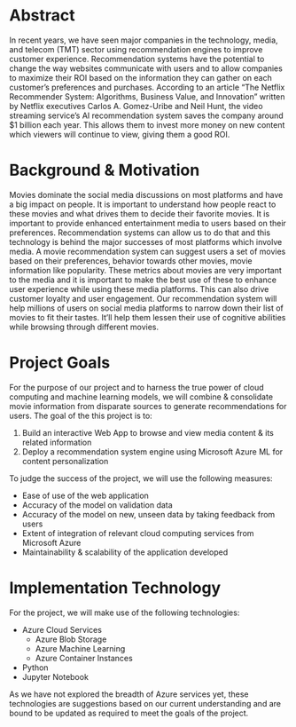 # Abstract
In recent years, we have seen major companies in the technology, media, and telecom (TMT) sector using recommendation engines to improve customer experience. Recommendation systems have the potential to change the way websites communicate with users and to allow companies to maximize their ROI based on the information they can gather on each customer’s preferences and purchases. According to an article “The Netflix Recommender System: Algorithms, Business Value, and Innovation” written by Netflix executives Carlos A. Gomez-Uribe and Neil Hunt, the video streaming service’s AI recommendation system saves the company around $1 billion each year. This allows them to invest more money on new content which viewers will continue to view, giving them a good ROI.

# Background & Motivation
Movies dominate the social media discussions on most platforms and have a big impact on people. It is important to understand how people react to these movies and what drives them to decide their favorite movies. It is important to provide enhanced entertainment media to users based on their preferences. Recommendation systems can allow us to do that and this technology is behind the major successes of most platforms which involve media. 
A movie recommendation system can suggest users a set of movies based on their preferences, behavior towards other movies, movie information like popularity. These metrics about movies are very important to the media and it is important to make the best use of these to enhance user experience while using these media platforms. This can also drive customer loyalty and user engagement. Our recommendation system will help millions of users on social media platforms to narrow down their list of movies to fit their tastes. It’ll help them lessen their use of cognitive abilities while browsing through different movies.	
	
# Project Goals
For the purpose of our project and to harness the true power of cloud computing and machine learning models, we will combine & consolidate movie information from disparate sources to generate recommendations for users. The goal of the this project is to:
1. Build an interactive Web App to browse and view media content & its related information
2. Deploy a recommendation system engine using Microsoft Azure ML for content personalization
	  
To judge the success of the project, we will use the following measures:
* Ease of use of the web application
* Accuracy of the model on validation data
* Accuracy of the model on new, unseen data by taking feedback from users
* Extent of integration of relevant cloud computing services from Microsoft Azure
* Maintainability & scalability of the application developed

# Implementation Technology
For the project, we will make use of the following technologies:
* Azure Cloud Services
	* Azure Blob Storage
	* Azure Machine Learning
	* Azure Container Instances
* Python
* Jupyter Notebook 	

As we have not explored the breadth of Azure services yet, these technologies are suggestions based on our current understanding and are bound to be updated as required to meet the goals of the project.
